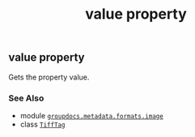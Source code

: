 ﻿---
title: value property
second_title: GroupDocs.Metadata for Python via .NET API References
description: 
type: docs
url: /python-net/groupdocs.metadata.formats.image/tifftag/value/
is_root: false
weight: 90
---

## value property


Gets the property value.

### See Also
* module [`groupdocs.metadata.formats.image`](../../)
* class [`TiffTag`](/metadata/python-net/groupdocs.metadata.formats.image/tifftag)

